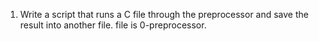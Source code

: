  1. Write a script that runs a C file through the preprocessor and save the result into another file. file is 0-preprocessor.
